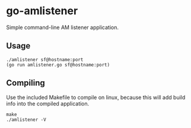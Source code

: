 # go-amlistener
Simple command-line AM listener application.

## Usage
```
./amlistener sf@hostname:port
(go run amlistener.go sf@hostname:port)
```

## Compiling
Use the included Makefile to compile on linux, because this will add build info into the compiled application.
```
make
./amlistener -V
```
